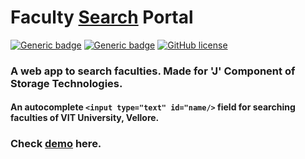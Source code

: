 # Faculty [Search](https://vinitshahdeo.github.io/FacultySearchPortal/storage/new_index.html) Portal
[![Generic badge](https://img.shields.io/badge/Faculty-Search&nbsp;Portal-dogderblue.svg?style=for-the-badge)](https://vinitshahdeo.github.io/FacultySearchPortal/storage/new_index.html) [![Generic badge](https://img.shields.io/badge/Course-Project-teal.svg?style=for-the-badge)](https://vinitshahdeo.github.io/FacultySearchPortal/) [![GitHub license](https://img.shields.io/github/license/vinitshahdeo/FacultySearchPortal.svg?style=for-the-badge)](https://github.com/vinitshahdeo/FacultySearchPortal/blob/master/LICENSE)

### A web app to search faculties. Made for 'J' Component of Storage Technologies.

#### An autocomplete **`<input type="text" id="name/>`** field for searching faculties of **VIT University, Vellore**.

### Check [demo](https://vinitshahdeo.github.io/FacultySearchPortal/) here.